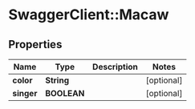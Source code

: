 # SwaggerClient::Macaw

## Properties
Name | Type | Description | Notes
------------ | ------------- | ------------- | -------------
**color** | **String** |  | [optional] 
**singer** | **BOOLEAN** |  | [optional] 

